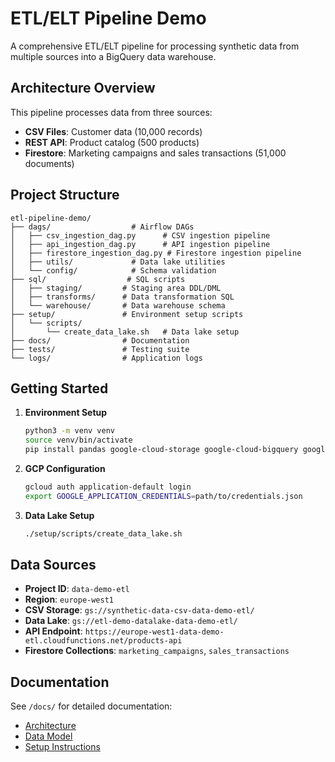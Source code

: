 # ETL/ELT Pipeline Demo

A comprehensive ETL/ELT pipeline for processing synthetic data from multiple sources into a BigQuery data warehouse.

## Architecture Overview

This pipeline processes data from three sources:
- **CSV Files**: Customer data (10,000 records)
- **REST API**: Product catalog (500 products)  
- **Firestore**: Marketing campaigns and sales transactions (51,000 documents)

## Project Structure

```
etl-pipeline-demo/
├── dags/                  # Airflow DAGs
│   ├── csv_ingestion_dag.py      # CSV ingestion pipeline
│   ├── api_ingestion_dag.py      # API ingestion pipeline
│   ├── firestore_ingestion_dag.py # Firestore ingestion pipeline
│   ├── utils/             # Data lake utilities
│   └── config/            # Schema validation
├── sql/                  # SQL scripts
│   ├── staging/         # Staging area DDL/DML
│   ├── transforms/      # Data transformation SQL
│   └── warehouse/       # Data warehouse schema
├── setup/               # Environment setup scripts
│   └── scripts/
│       └── create_data_lake.sh   # Data lake setup
├── docs/                # Documentation
├── tests/               # Testing suite
└── logs/                # Application logs
```

## Getting Started

1. **Environment Setup**
   ```bash
   python3 -m venv venv
   source venv/bin/activate
   pip install pandas google-cloud-storage google-cloud-bigquery google-cloud-firestore
   ```

2. **GCP Configuration**
   ```bash
   gcloud auth application-default login
   export GOOGLE_APPLICATION_CREDENTIALS=path/to/credentials.json
   ```

3. **Data Lake Setup**
   ```bash
   ./setup/scripts/create_data_lake.sh
   ```

## Data Sources

- **Project ID**: `data-demo-etl`
- **Region**: `europe-west1`
- **CSV Storage**: `gs://synthetic-data-csv-data-demo-etl/`
- **Data Lake**: `gs://etl-demo-datalake-data-demo-etl/`
- **API Endpoint**: `https://europe-west1-data-demo-etl.cloudfunctions.net/products-api`
- **Firestore Collections**: `marketing_campaigns`, `sales_transactions`

## Documentation

See `/docs/` for detailed documentation:
- [Architecture](docs/architecture.md)
- [Data Model](docs/data_model.md)
- [Setup Instructions](docs/setup_instructions.md)